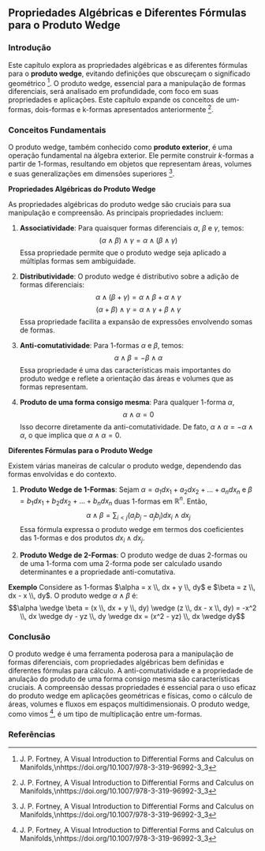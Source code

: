 ## Propriedades Algébricas e Diferentes Fórmulas para o Produto Wedge

### Introdução
Este capítulo explora as propriedades algébricas e as diferentes fórmulas para o **produto wedge**, evitando definições que obscureçam o significado geométrico [^69]. O produto wedge, essencial para a manipulação de formas diferenciais, será analisado em profundidade, com foco em suas propriedades e aplicações. Este capítulo expande os conceitos de um-formas, dois-formas e k-formas apresentados anteriormente [^69].

### Conceitos Fundamentais

O produto wedge, também conhecido como **produto exterior**, é uma operação fundamental na álgebra exterior. Ele permite construir *k*-formas a partir de 1-formas, resultando em objetos que representam áreas, volumes e suas generalizações em dimensões superiores [^69].

**Propriedades Algébricas do Produto Wedge**

As propriedades algébricas do produto wedge são cruciais para sua manipulação e compreensão. As principais propriedades incluem:

1.  **Associatividade**: Para quaisquer formas diferenciais $\alpha$, $\beta$ e $\gamma$, temos:
    $$(\alpha \wedge \beta) \wedge \gamma = \alpha \wedge (\beta \wedge \gamma)$$
    Essa propriedade permite que o produto wedge seja aplicado a múltiplas formas sem ambiguidade.

2.  **Distributividade**: O produto wedge é distributivo sobre a adição de formas diferenciais:
    $$\alpha \wedge (\beta + \gamma) = \alpha \wedge \beta + \alpha \wedge \gamma$$
    $$(\alpha + \beta) \wedge \gamma = \alpha \wedge \gamma + \beta \wedge \gamma$$
    Essa propriedade facilita a expansão de expressões envolvendo somas de formas.

3.  **Anti-comutatividade**: Para 1-formas $\alpha$ e $\beta$, temos:
    $$\alpha \wedge \beta = -\beta \wedge \alpha$$
    Essa propriedade é uma das características mais importantes do produto wedge e reflete a orientação das áreas e volumes que as formas representam.

4.  **Produto de uma forma consigo mesma**: Para qualquer 1-forma $\alpha$,
    $$\alpha \wedge \alpha = 0$$
    Isso decorre diretamente da anti-comutatividade. De fato, $\alpha \wedge \alpha = -\alpha \wedge \alpha$, o que implica que $\alpha \wedge \alpha = 0$.

**Diferentes Fórmulas para o Produto Wedge**

Existem várias maneiras de calcular o produto wedge, dependendo das formas envolvidas e do contexto.

1.  **Produto Wedge de 1-Formas**: Sejam $\alpha = a_1 dx_1 + a_2 dx_2 + \dots + a_n dx_n$ e $\beta = b_1 dx_1 + b_2 dx_2 + \dots + b_n dx_n$ duas 1-formas em $\mathbb{R}^n$. Então,
    $$\alpha \wedge \beta = \sum_{i<j} (a_i b_j - a_j b_i) dx_i \wedge dx_j$$
    Essa fórmula expressa o produto wedge em termos dos coeficientes das 1-formas e dos produtos $dx_i \wedge dx_j$.

2.  **Produto Wedge de 2-Formas**: O produto wedge de duas 2-formas ou de uma 1-forma com uma 2-forma pode ser calculado usando determinantes e a propriedade anti-comutativa.

**Exemplo**
Considere as 1-formas $\alpha = x \\, dx + y \\, dy$ e $\beta = z \\, dx - x \\, dy$. O produto wedge $\alpha \wedge \beta$ é:
$$\alpha \wedge \beta = (x \\, dx + y \\, dy) \wedge (z \\, dx - x \\, dy) = -x^2 \\, dx \wedge dy - yz \\, dy \wedge dx = (x^2 - yz) \\, dx \wedge dy$$

### Conclusão

O produto wedge é uma ferramenta poderosa para a manipulação de formas diferenciais, com propriedades algébricas bem definidas e diferentes fórmulas para cálculo. A anti-comutatividade e a propriedade de anulação do produto de uma forma consigo mesma são características cruciais. A compreensão dessas propriedades é essencial para o uso eficaz do produto wedge em aplicações geométricas e físicas, como o cálculo de áreas, volumes e fluxos em espaços multidimensionais. O produto wedge, como vimos [^69], é um tipo de multiplicação entre um-formas.

### Referências
[^69]: J. P. Fortney, A Visual Introduction to Differential Forms and Calculus on Manifolds,\nhttps://doi.org/10.1007/978-3-319-96992-3_3
<!-- END -->
